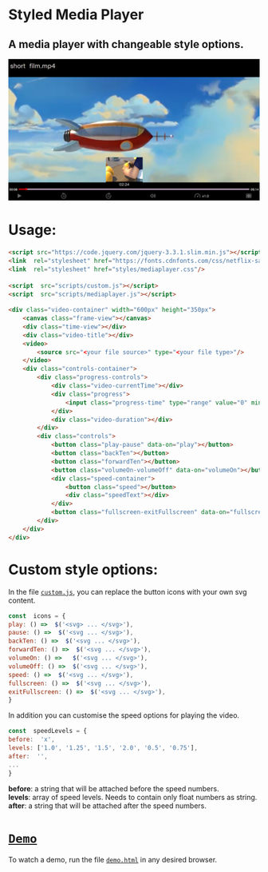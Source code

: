 
# Styled Media Player

## A media player with changeable style options.

<img src="readme files/MediaPlayer.png" />

# Usage:

```HTML
<script src="https://code.jquery.com/jquery-3.3.1.slim.min.js"></script>
<link  rel="stylesheet" href="https://fonts.cdnfonts.com/css/netflix-sans" type="text/css"/>
<link  rel="stylesheet" href="styles/mediaplayer.css"/>

<script  src="scripts/custom.js"></script>
<script  src="scripts/mediaplayer.js"></script>
```

```HTML
<div class="video-container" width="600px" height="350px">
	<canvas class="frame-view"></canvas>
	<div class="time-view"></div>
	<div class="video-title"></div>
	<video>
		<source src="<your file source>" type="<your file type>"/>
	</video>
	<div class="controls-container">
		<div class="progress-controls">
			<div class="video-currentTime"></div>
			<div class="progress">
				<input class="progress-time" type="range" value="0" min="0" max="100" step="0.01"/>
			</div>
			<div class="video-duration"></div>
		</div>
		<div class="controls">
			<button class="play-pause" data-on="play"></button>
			<button class="backTen"></button>
			<button class="forwardTen"></button>
			<button class="volumeOn-volumeOff" data-on="volumeOn"></button>
			<div class="speed-container">
				<button class="speed"></button>
				<div class="speedText"></div>
			</div>
			<button class="fullscreen-exitFullscreen" data-on="fullscreen"></button>
		</div>
	</div>
</div>
```

# Custom style options:
In the file [`custom.js`](scripts/custom.js), you can replace the button icons with your own svg content.
```javascript
const  icons = {
play: () =>  $('<svg> ... </svg>'),
pause: () =>  $('<svg ... </svg>'),
backTen: () =>  $('<svg ... </svg>'),
forwardTen: () =>  $('<svg ... </svg>'),
volumeOn: () =>   $('<svg ... </svg>'),
volumeOff: () =>  $('<svg ... </svg>'),
speed: () =>  $('<svg ... </svg>'),
fullscreen: () =>  $('<svg ... </svg>'),
exitFullscreen: () =>  $('<svg ... </svg>'),
}
```
In addition you can customise the speed options for playing the video. 
```javascript
const  speedLevels = {
before:  'x', 
levels: ['1.0', '1.25', '1.5', '2.0', '0.5', '0.75'],
after:  '',
...
}
```
**before**: a string that will be attached before the speed numbers.
<br>
**levels**: array of speed levels. Needs to contain only float numbers as string.
<br>
**after**: a string that will be attached after the speed numbers.
# [`Demo`](demo.html)
To watch a demo, run the file [`demo.html`](demo.html) in any desired browser.

